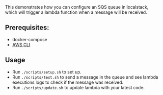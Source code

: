 This demonstrates how you can configure an SQS queue in localstack, which will trigger a lambda function when a message will be received.

## Prerequisites:
- docker-compose
- [AWS CLI](https://aws.amazon.com/cli/)

## Usage
- Run `./scripts/setup.sh` to set up.
- Run `./scripts/test.sh` to send a message in the queue and see lambda executions logs to check if the message was received.
- Run `./scripts/update.sh` to update lambda with your latest code.
